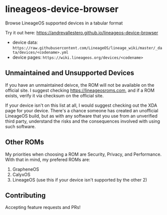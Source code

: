 # lineageos-device-browser
Browse LineageOS supported devices in a tabular format

Try it out here: https://andrevallestero.github.io/lineageos-device-browser

- device data: `https://raw.githubusercontent.com/LineageOS/lineage_wiki/master/_data/devices/<codename>.yml`
- device pages: `https://wiki.lineageos.org/devices/<codename>`

## Unmaintained and Unsupported Devices

If you have an unmaintained deivce, the ROM will not be available on the official site. I suggest checking https://lineageosroms.com, and if a ROM exists, verify it via checksum on the official site.

If your device isn't on this list at all, I would suggest checking out the XDA page for your device. There's a chance someone has created an unofficial LineageOS build, but as with any software that you use from an unverified third party, understand the risks and the consequences involved with using such software.

## Other ROMs

My priorities when choosing a ROM are Security, Privacy, and Performance. With that in mind, my prefered ROMs are:

1. GrapheneOS
1. CalyxOS
1. LineageOS (use this if your device isn't supported by the other 2)

## Contributing

Accepting feature requests and PRs!
